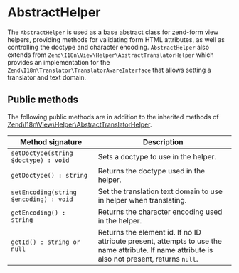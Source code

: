 # AbstractHelper

The `AbstractHelper` is used as a base abstract class for zend-form view
helpers, providing methods for validating form HTML attributes, as well as
controlling the doctype and character encoding. `AbstractHelper` also extends
from `Zend\I18n\View\Helper\AbstractTranslatorHelper` which provides an
implementation for the `Zend\I18n\Translator\TranslatorAwareInterface` that
allows setting a translator and text domain.

## Public methods

The following public methods are in addition to the inherited methods of
[Zend\I18n\View\Helper\AbstractTranslatorHelper](http://zendframework.github.io/zend-i18n/view-helpers/#abstract-translator-helper).

Method signature                       | Description
-------------------------------------- | -----------
`setDoctype(string $doctype) : void`   | Sets a doctype to use in the helper.
`getDoctype() : string`                | Returns the doctype used in the helper.
`setEncoding(string $encoding) : void` | Set the translation text domain to use in helper when translating.
`getEncoding() : string`               | Returns the character encoding used in the helper.
`getId() : string or null`             | Returns the element id. If no ID attribute present, attempts to use the name attribute. If name attribute is also not present, returns `null`.
